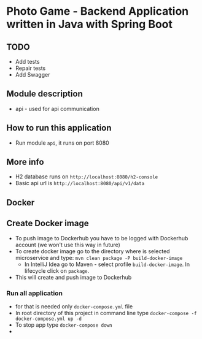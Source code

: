 # Photo Game - Backend Application written in Java with Spring Boot

## TODO
- Add tests
- Repair tests
- Add Swagger

## Module description
- api - used for api communication

## How to run this application
- Run module `api`, it runs on port 8080

## More info
- H2 database runs on `http://localhost:8080/h2-console`
- Basic api url is `http://localhost:8080/api/v1/data`

## Docker

## Create Docker image
- To push image to Dockerhub you have to be logged with Dockerhub account (we won't use this way in future)
- To create docker image go to the directory where is selected microservice and type:
`mvn clean package -P build-docker-image`
  - In IntelliJ Idea go to Maven - select profile `build-docker-image`. In lifecycle click on `package`.
- This will create and push image to Dockerhub

### Run all application
- for that is needed only `docker-compose.yml` file
- In root directory of this project in command line type `docker-compose -f docker-compose.yml up -d`
- To stop app type `docker-compose down`
- 
